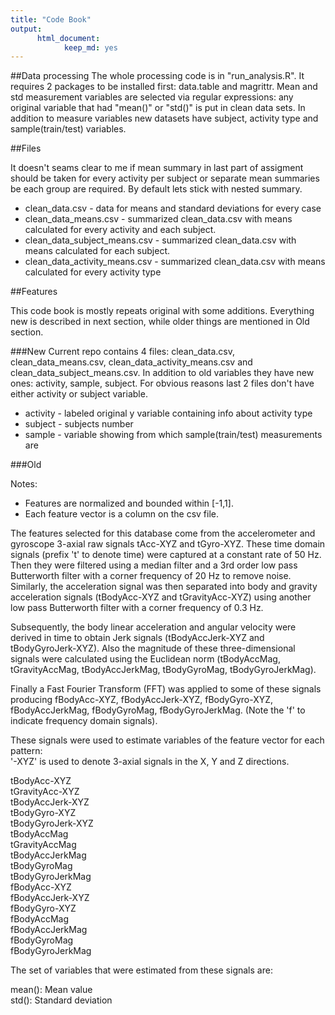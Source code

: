 ```yaml
---
title: "Code Book"
output: 
      html_document: 
            keep_md: yes
---
```



##Data processing
The whole processing code is in "run_analysis.R". It requires 2 packages to be installed first: data.table and magrittr. Mean and std measurement variables are selected via regular expressions: any original variable that had "mean()" or "std()" is put in clean data sets. In addition to measure variables new datasets have subject, activity type and sample(train/test) variables.

##Files

It doesn't seams clear to me if mean summary in last part of assigment should be taken for every activity per subject or separate mean summaries be each group are required.
By default lets stick with nested summary.


* clean_data.csv - data for means and standard deviations for every case
* clean_data_means.csv - summarized clean_data.csv with means calculated for every activity and each subject.
* clean_data_subject_means.csv - summarized clean_data.csv with means calculated for each subject.
* clean_data_activity_means.csv - summarized clean_data.csv with means calculated for every activity type

##Features

This code book is mostly repeats original with some additions. Everything new is described in next section, while older things are mentioned in Old section.



###New
Current repo contains 4 files: clean_data.csv, clean_data_means.csv, clean_data_activity_means.csv and clean_data_subject_means.csv. In addition to old variables they have new ones: activity, sample, subject. For obvious reasons last 2 files don't have either activity or subject variable.


* activity - labeled original y variable containing info about activity type
* subject - subjects number
* sample - variable showing from which sample(train/test) measurements are


###Old

Notes:  
* Features are normalized and bounded within [-1,1].
* Each feature vector is a column on the csv file.

The features selected for this database come from the accelerometer and gyroscope 3-axial raw signals tAcc-XYZ and tGyro-XYZ. These time domain signals (prefix 't' to denote time) were captured at a constant rate of 50 Hz. Then they were filtered using a median filter and a 3rd order low pass Butterworth filter with a corner frequency of 20 Hz to remove noise. Similarly, the acceleration signal was then separated into body and gravity acceleration signals (tBodyAcc-XYZ and tGravityAcc-XYZ) using another low pass Butterworth filter with a corner frequency of 0.3 Hz. 

Subsequently, the body linear acceleration and angular velocity were derived in time to obtain Jerk signals (tBodyAccJerk-XYZ and tBodyGyroJerk-XYZ). Also the magnitude of these three-dimensional signals were calculated using the Euclidean norm (tBodyAccMag, tGravityAccMag, tBodyAccJerkMag, tBodyGyroMag, tBodyGyroJerkMag). 

Finally a Fast Fourier Transform (FFT) was applied to some of these signals producing fBodyAcc-XYZ, fBodyAccJerk-XYZ, fBodyGyro-XYZ, fBodyAccJerkMag, fBodyGyroMag, fBodyGyroJerkMag. (Note the 'f' to indicate frequency domain signals). 

These signals were used to estimate variables of the feature vector for each pattern:  
'-XYZ' is used to denote 3-axial signals in the X, Y and Z directions.

tBodyAcc-XYZ  
tGravityAcc-XYZ  
tBodyAccJerk-XYZ  
tBodyGyro-XYZ  
tBodyGyroJerk-XYZ  
tBodyAccMag  
tGravityAccMag  
tBodyAccJerkMag  
tBodyGyroMag  
tBodyGyroJerkMag  
fBodyAcc-XYZ  
fBodyAccJerk-XYZ  
fBodyGyro-XYZ  
fBodyAccMag  
fBodyAccJerkMag  
fBodyGyroMag  
fBodyGyroJerkMag  

The set of variables that were estimated from these signals are: 

mean(): Mean value  
std(): Standard deviation  

